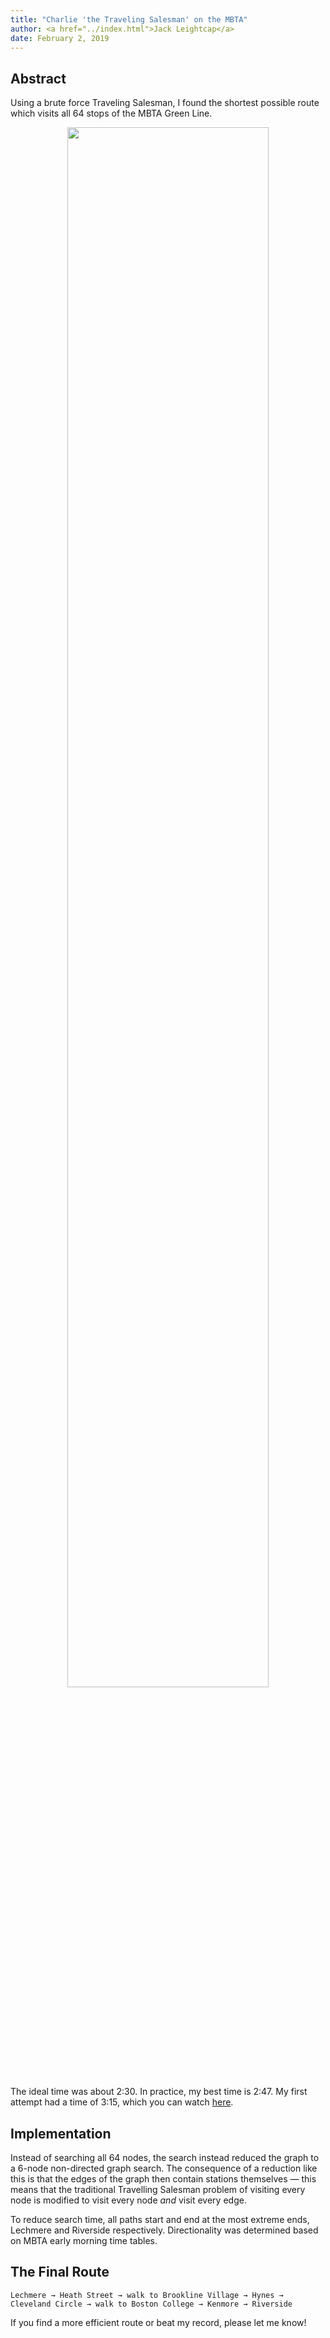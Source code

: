 ```yaml
---
title: "Charlie 'the Traveling Salesman' on the MBTA"
author: <a href="../index.html">Jack Leightcap</a>
date: February 2, 2019
---
```


## Abstract
Using a brute force Traveling Salesman, I found the shortest possible route which visits all 64 stops of the MBTA Green Line.

<center><img src="../Images/mbtaspeedrun-1.gif" width="80%"></center>

The ideal time was about 2:30.
In practice, my best time is 2:47.
My first attempt had a time of 3:15, which you can watch [here](https://www.youtube.com/embed/LspT5B-S-uw).

## Implementation
Instead of searching all 64 nodes, the search instead reduced the graph to a 6-node non-directed graph search.
The consequence of a reduction like this is that the edges of the graph then
contain stations themselves — this means that the traditional Travelling
Salesman problem of visiting every node is modified to visit every node *and*
visit every edge.

To reduce search time, all paths start and end at the most extreme ends, Lechmere and Riverside respectively.
Directionality was determined based on MBTA early morning time tables.

## The Final Route
```
Lechmere → Heath Street → walk to Brookline Village → Hynes → Cleveland Circle → walk to Boston College → Kenmore → Riverside
```
If you find a more efficient route or beat my record, please let me know!
